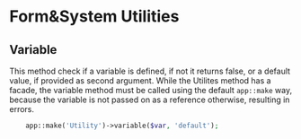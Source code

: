 # Form&System Utilities

## Variable
This method check if a variable is defined, if not it returns false, or a default value, if provided as second argument.
While the Utilites method has a facade, the variable method must be called using the default `app::make` way, because the variable is not passed on as a reference otherwise, resulting in errors.

```php
	app::make('Utility')->variable($var, 'default');
````